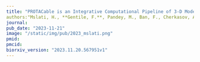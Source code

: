 ```yaml
---
title: "PROTACable is an Integrative Computational Pipeline of 3-D Modeling and Deep Learning to Automate the De Novo Design of PROTACs"
authors:"Mslati, H., **Gentile, F.**, Pandey, M., Ban, F., Cherkasov, A." 
journal: 
pub_date: "2023-11-21"
image: "/static/img/pub/2023_mslati.png"
pmid: 
pmcid: 
biorxiv_version: "2023.11.20.567951v1"
---
```

